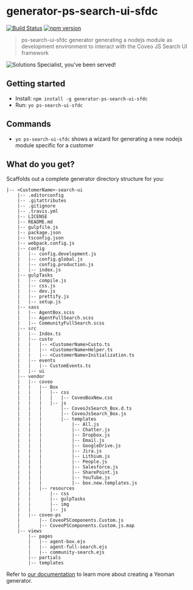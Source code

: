 # generator-ps-search-ui-sfdc

[![Build Status](https://travis-ci.org/jfallaire/generator-ps-search-ui-sfdc.svg?branch=master)](https://travis-ci.org/jfallaire/generator-ps-search-ui-sfdc) [![npm version](https://badge.fury.io/js/generator-ps-search-ui-sfdc.svg)](https://badge.fury.io/js/generator-ps-search-ui-sfdc)

> ps-search-ui-sfdc generator generating a nodejs module as development environment to interact with the Coveo JS Search UI framework

![Solutions Specialist, you've been served!](https://i.imgflip.com/1jaox9.jpg)


## Getting started

- Install: `npm install -g generator-ps-search-ui-sfdc`
- Run: `yo ps-search-ui-sfdc`


## Commands

* `yo ps-search-ui-sfdc` shows a wizard for generating a new nodejs module specific for a customer


## What do you get?

Scaffolds out a complete generator directory structure for you:

```
|-- <CustomerName>-search-ui
    |-- .editorconfig
    |-- .gitattributes
    |-- .gitignore
    |-- .travis.yml
    |-- LICENSE
    |-- README.md
    |-- gulpfile.js
    |-- package.json
    |-- tsconfig.json
    |-- webpack.config.js
    |-- config
    |   |-- config.development.js
    |   |-- config.global.js
    |   |-- config.production.js
    |   |-- index.js
    |-- gulpTasks
    |   |-- compile.js
    |   |-- css.js
    |   |-- dev.js
    |   |-- prettify.js
    |   |-- setup.js
    |-- sass
    |   |-- AgentBox.scss
    |   |-- AgentFullSearch.scss
    |   |-- CommunityFullSearch.scss
    |-- src
    |   |-- Index.ts
    |   |-- custo
    |   |   |-- <CustomerName>Custo.ts
    |   |   |-- <CustomerName>Helper.ts
    |   |   |-- <CustomerName>Initialization.ts
    |   |-- events
    |   |   |-- CustomEvents.ts
    |   |-- ui
    |-- vendor
    |   |-- coveo
    |   |   |-- Box
    |   |   |   |-- css
    |   |   |   |   |-- CoveoBoxNew.css
    |   |   |   |-- js
    |   |   |       |-- CoveoJsSearch_Box.d.ts
    |   |   |       |-- CoveoJsSearch_Box.js
    |   |   |       |-- templates
    |   |   |           |-- All.js
    |   |   |           |-- Chatter.js
    |   |   |           |-- Dropbox.js
    |   |   |           |-- Email.js
    |   |   |           |-- GoogleDrive.js
    |   |   |           |-- Jira.js
    |   |   |           |-- Lithium.js
    |   |   |           |-- People.js
    |   |   |           |-- Salesforce.js
    |   |   |           |-- SharePoint.js
    |   |   |           |-- YouTube.js
    |   |   |           |-- box.new.templates.js
    |   |   |-- resources
    |   |       |-- css
    |   |       |-- gulpTasks
    |   |       |-- img
    |   |       |-- js
    |   |-- coveo-ps
    |       |-- CoveoPSComponents.Custom.js
    |       |-- CoveoPSComponents.Custom.js.map
    |-- views
        |-- pages
        |   |-- agent-box.ejs
        |   |-- agent-full-search.ejs
        |   |-- community-search.ejs
        |-- partials
        |-- templates

```

Refer to [our documentation](http://yeoman.io/authoring/) to learn more about creating a Yeoman generator.
